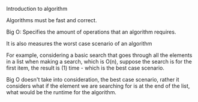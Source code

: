 
Introduction to algorithm

Algorithms must be fast and correct.

Big O: Specifies the amount of operations that an algorithm requires.

It is also measures the worst case scenario of an algorithm

For example, considering a basic search that goes through all the elements in a list when making a search, which is O(n), suppose the search is for the first item, the result is (1) time - which is the best case scenario. 

Big O doesn't take into consideration, the best case scenario, rather it considers what if the element we are searching for is at the end of the list, what would be the runtime for the algorithm. 
